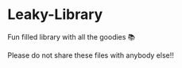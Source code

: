 # Leaky-Library
Fun filled library with all the goodies 📚

Please do not share these files with anybody else!!
